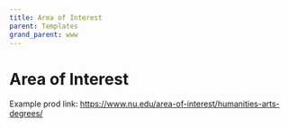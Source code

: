 ```yaml
---
title: Area of Interest
parent: Templates
grand_parent: www
---
```


# Area of Interest

Example prod link: https://www.nu.edu/area-of-interest/humanities-arts-degrees/